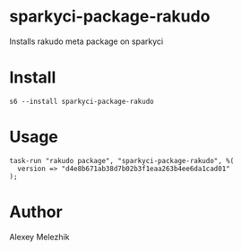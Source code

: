 # sparkyci-package-rakudo

Installs rakudo meta package on sparkyci

# Install

    s6 --install sparkyci-package-rakudo

# Usage

    task-run "rakudo package", "sparkyci-package-rakudo", %(
      version => "d4e8b671ab38d7b02b3f1eaa263b4ee6da1cad01"
    );

# Author

Alexey Melezhik
